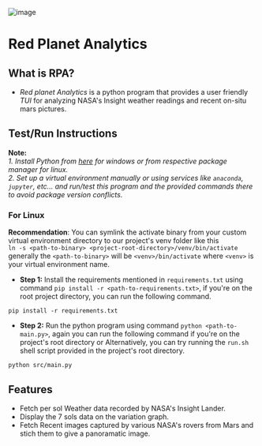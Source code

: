 ![image](https://github.com/user-attachments/assets/cfb76420-5435-4fcf-9a23-5d0da5f9020b)

# Red Planet Analytics
## What is RPA?
* _Red planet Analytics_ is a python program that provides a user friendly *TUI* for analyzing NASA's Insight weather readings and recent on-situ mars pictures.

## Test/Run Instructions
**Note:** <br>
_1. Install Python from [here](python.org) for windows or from respective package manager for linux._ <br>
_2. Set up a virtual environment manually or using services like `anaconda`, `jupyter`, etc... and run/test this program and the provided commands there to avoid package version conflicts._

### For Linux

**Recommendation**: You can symlink the activate binary from your custom virtual environment directory to our project's venv folder like this <br>
```ln -s <path-to-binary> <project-root-directory>/venv/bin/activate``` <br>
generally the `<path-to-binary>` will be `<venv>/bin/activate` where `<venv>` is your virtual environment name. 

* **Step 1:** Install the requirements mentioned in `requirements.txt` using command `pip install -r <path-to-requirements.txt>`, if you're on the root project directory, you can run the following command. <br>
```
pip install -r requirements.txt
```

* **Step 2:** Run the python program using command `python <path-to-main.py>`, again you can run the following command if you're on the project's root directory or Alternatively, you can try running the `run.sh` shell script provided in the project's root directory.
```
python src/main.py
```    

## Features
* Fetch per sol Weather data recorded by NASA's Insight Lander.
* Display the 7 sols data on the variation graph.
* Fetch Recent images captured by various NASA's rovers from Mars and stich them to give a panoramatic image.

